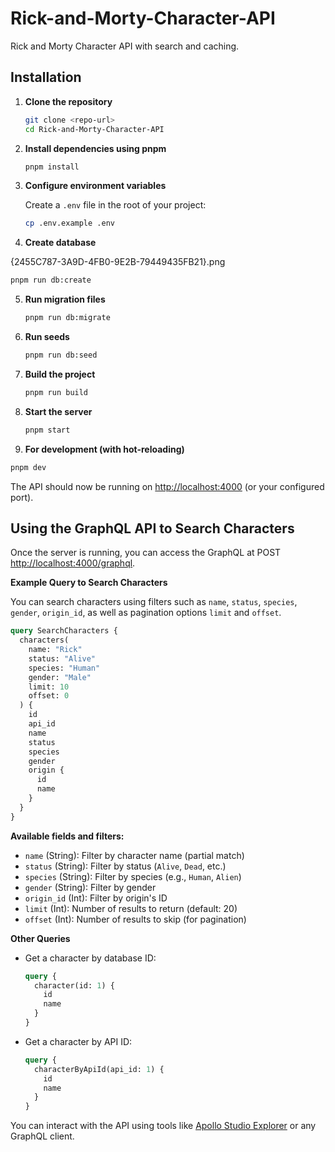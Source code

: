 # Rick-and-Morty-Character-API

Rick and Morty Character API with search and caching.

## Installation

1. **Clone the repository**

   ```sh
   git clone <repo-url>
   cd Rick-and-Morty-Character-API
   ```

2. **Install dependencies using pnpm**

   ```sh
   pnpm install
   ```

3. **Configure environment variables**

   Create a `.env` file in the root of your project:

   ```sh
   cp .env.example .env
   ```

4. **Create database**

{2455C787-3A9D-4FB0-9E2B-79449435FB21}.png

```sh
pnpm run db:create
```

5. **Run migration files**

   ```sh
   pnpm run db:migrate
   ```

6. **Run seeds**

   ```sh
   pnpm run db:seed
   ```

7. **Build the project**

   ```sh
   pnpm run build
   ```

8. **Start the server**

   ```sh
   pnpm start
   ```

9. **For development (with hot-reloading)**

```sh
pnpm dev
```

The API should now be running on [http://localhost:4000](http://localhost:4000) (or your configured port).

## Using the GraphQL API to Search Characters

Once the server is running, you can access the GraphQL at POST [http://localhost:4000/graphql](http://localhost:4000/graphql).

**Example Query to Search Characters**

You can search characters using filters such as `name`, `status`, `species`, `gender`, `origin_id`, as well as pagination options `limit` and `offset`.

```graphql
query SearchCharacters {
  characters(
    name: "Rick"
    status: "Alive"
    species: "Human"
    gender: "Male"
    limit: 10
    offset: 0
  ) {
    id
    api_id
    name
    status
    species
    gender
    origin {
      id
      name
    }
  }
}
```

**Available fields and filters:**

- `name` (String): Filter by character name (partial match)
- `status` (String): Filter by status (`Alive`, `Dead`, etc.)
- `species` (String): Filter by species (e.g., `Human`, `Alien`)
- `gender` (String): Filter by gender
- `origin_id` (Int): Filter by origin's ID
- `limit` (Int): Number of results to return (default: 20)
- `offset` (Int): Number of results to skip (for pagination)

**Other Queries**

- Get a character by database ID:

  ```graphql
  query {
    character(id: 1) {
      id
      name
    }
  }
  ```

- Get a character by API ID:

  ```graphql
  query {
    characterByApiId(api_id: 1) {
      id
      name
    }
  }
  ```

You can interact with the API using tools like [Apollo Studio Explorer](https://studio.apollographql.com/sandbox/explorer) or any GraphQL client.
